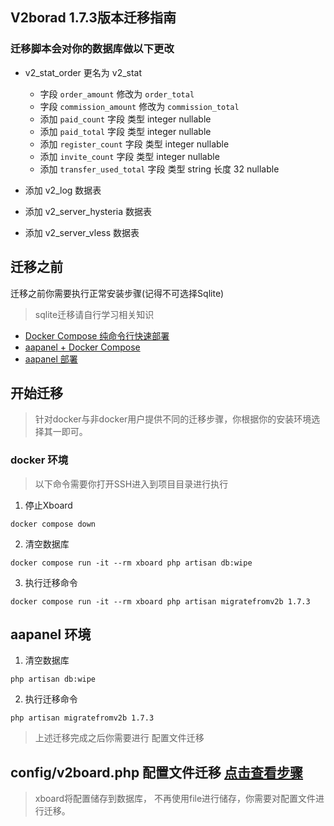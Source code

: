 ## V2borad 1.7.3版本迁移指南

### 迁移脚本会对你的数据库做以下更改
- v2_stat_order 更名为 v2_stat
    - 字段 `order_amount` 修改为 `order_total`
    - 字段 `commission_amount` 修改为  `commission_total`
    - 添加 `paid_count` 字段 类型 integer nullable
    - 添加 `paid_total` 字段 类型 integer  nullable
    - 添加 `register_count` 字段 类型 integer nullable
    - 添加 `invite_count` 字段 类型 integer nullable
    - 添加 `transfer_used_total` 字段 类型 string 长度 32 nullable

- 添加 v2_log 数据表
- 添加 v2_server_hysteria 数据表
- 添加 v2_server_vless 数据表

## 迁移之前
迁移之前你需要执行正常安装步骤(记得不可选择Sqlite)
> sqlite迁移请自行学习相关知识  
- [Docker Compose 纯命令行快速部署](./docs/docker-compose安装指南.md)
- [aapanel + Docker Compose](./docs/aapanel+docker安装指南.md)
- [aapanel 部署](./docs/)

## 开始迁移
> 针对docker与非docker用户提供不同的迁移步骤，你根据你的安装环境选择其一即可。

### docker 环境
> 以下命令需要你打开SSH进入到项目目录进行执行 
1. 停止Xboard
```
docker compose down
```
2. 清空数据库
```
docker compose run -it --rm xboard php artisan db:wipe
```
3. 执行迁移命令
```
docker compose run -it --rm xboard php artisan migratefromv2b 1.7.3
```
## aapanel 环境
1. 清空数据库
```
php artisan db:wipe
```
2. 执行迁移命令
```
php artisan migratefromv2b 1.7.3
```

> 上述迁移完成之后你需要进行 配置文件迁移
## config/v2board.php 配置文件迁移 [点击查看步骤](./config迁移指南.md)
> xboard将配置储存到数据库， 不再使用file进行储存，你需要对配置文件进行迁移。

